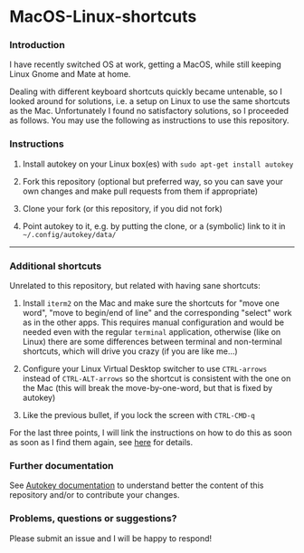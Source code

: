 # MacOS-Linux-shortcuts

### Introduction

I have recently switched OS at work, getting a MacOS, while still keeping Linux Gnome and Mate at home.

Dealing with different keyboard shortcuts quickly became untenable, so I looked around for solutions, i.e. a setup on Linux to use the same shortcuts as the Mac.
Unfortunately I found no satisfactory solutions, so I proceeded as follows. You may use the following as instructions to use this repository.

### Instructions

1. Install autokey on your Linux box(es) with `sudo apt-get install autokey`

2. Fork this repository (optional but preferred way, so you can save your own changes and
make pull requests from them if appropriate)

3. Clone your fork (or this repository, if you did not fork)

4. Point autokey to it, e.g. by putting the clone, or a (symbolic) link to it in `~/.config/autokey/data/`

---

### Additional shortcuts

Unrelated to this repository, but related with having sane shortcuts:

1. Install `iterm2` on the Mac and make sure the
shortcuts for "move one word", "move to begin/end of line" and
the corresponding "select" work as in the other apps.
This requires manual configuration and would be needed even with the regular
`terminal` application, otherwise (like on Linux) there are some differences
between terminal and non-terminal shortcuts, which will drive you crazy (if you are like me...)

2. Configure your Linux Virtual Desktop switcher to use `CTRL-arrows` instead of
`CTRL-ALT-arrows` so the shortcut is consistent with the one on the Mac (this will break the
move-by-one-word, but that is fixed by autokey)

3. Like the previous bullet, if you lock the screen with `CTRL-CMD-q`

For the last three points, I will link the
instructions on how to do this as soon as soon as I find them again,
see [here](https://meta.stackexchange.com/questions/283899/) for details.

### Further documentation

See [Autokey documentation](https://github.com/autokey/autokey/wiki/Scripting) to understand
better the content of this repository and/or to contribute your changes.

### Problems, questions or suggestions?

Please submit an issue and I will be happy to respond!
